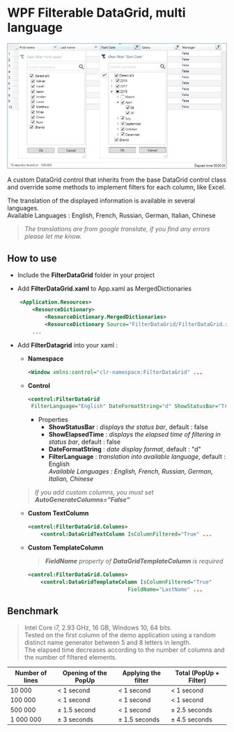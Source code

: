 <!--
Edited
https://dillinger.io/
-->

# WPF Filterable DataGrid, multi language
![datagrid image demo](FilterDataGrid.png)


A custom DataGrid control that inherits from the base DataGrid control class and override some methods to implement filters for each column, like Excel.  

The translation of the displayed information is available in several languages.  
Available Languages : English, French, Russian, German, Italian, Chinese  

 > *The translations are from google translate, if you find any errors please let me know.*


## How to use
 - Include the **FilterDataGrid** folder in your project   

 - Add **FilterDataGrid.xaml** to App.xaml as MergedDictionaries   
```xml
    <Application.Resources>
        <ResourceDictionary>
            <ResourceDictionary.MergedDictionaries>
	    	<ResourceDictionary Source="FilterDataGrid/FilterDataGrid.xaml" />
		...
```  
   
 - Add **FilterDatagrid** into your xaml :   
 
      - **Namespace**  
		```xml 
		<Window xmlns:control="clr-namespace:FilterDataGrid" ...
		```
	  - **Control**   
		```xml 
		<control:FilterDataGrid 
		 FilterLanguage="English" DateFormatString="d" ShowStatusBar="True" ShowElapsedTime="False" ...
		```   
		- Properties
		  - **ShowStatusBar** : *displays the status bar*, default : false
		  - **ShowElapsedTime** : *displays the elapsed time of filtering in status bar*, default : false
		  - **DateFormatString** : *date display format*, default : "d"
		  - **FilterLanguage** : *translation into available language*, default : English   
		*Available Languages : English, French, Russian, German, Italian, Chinese*  
		>  

 	> *If you add custom columns, you must set **AutoGenerateColumns="False"*** 
		
	  - **Custom TextColumn**   
		```xml
		<control:FilterDataGrid.Columns>   
		    <control:DataGridTextColumn IsColumnFiltered="True" ...
		```
	  - **Custom TemplateColumn**  
	    > ***FieldName** property of **DataGridTemplateColumn** is required*   
	    
		```xml
		<control:FilterDataGrid.Columns>   
		    <control:DataGridTemplateColumn IsColumnFiltered="True"
			                            FieldName="LastName" ...
		```

## Benchmark ##

> Intel Core i7, 2.93 GHz, 16 GB, Windows 10, 64 bits.  
> Tested on the first column of the demo application using a random distinct name generator between 5 and 8 letters in length.  
> The elapsed time decreases according to the number of columns and the number of filtered elements.


Number of lines | Opening of the PopUp | Applying the filter | Total (PopUp + Filter)
 --- | --- | --- | ---
10 000 | < 1 second | < 1 second | < 1 second 
100 000 | < 1 second | < 1 second | < 1 second 
500 000 | ± 1.5 second | < 1 second	| ± 2.5 seconds 
1 000 000 | ± 3 seconds	| ± 1.5 seconds	| ± 4.5 seconds 


